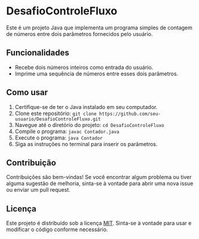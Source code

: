 # DesafioControleFluxo

Este é um projeto Java que implementa um programa simples de contagem de números entre dois parâmetros fornecidos pelo usuário.

## Funcionalidades

- Recebe dois números inteiros como entrada do usuário.
- Imprime uma sequência de números entre esses dois parâmetros.

## Como usar

1. Certifique-se de ter o Java instalado em seu computador.
2. Clone este repositório: `git clone https://github.com/seu-usuario/DesafioControleFluxo.git`
3. Navegue até o diretório do projeto: `cd DesafioControleFluxo`
4. Compile o programa: `javac Contador.java`
5. Execute o programa: `java Contador`
6. Siga as instruções no terminal para inserir os parâmetros.

## Contribuição

Contribuições são bem-vindas! Se você encontrar algum problema ou tiver alguma sugestão de melhoria, sinta-se à vontade para abrir uma nova issue ou enviar um pull request.

## Licença

Este projeto é distribuído sob a licença [MIT](https://opensource.org/licenses/MIT). Sinta-se à vontade para usar e modificar o código conforme necessário.
